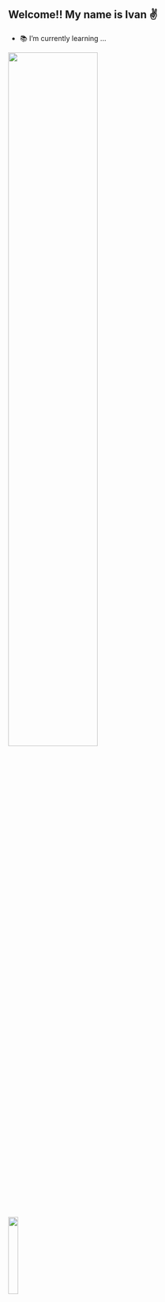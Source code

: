 ## Welcome!! My name is Ivan ✌️

- 📚 I’m currently learning ...

<div>
<a href="https://github.com/ICChumski">
  <img width="60%" src="https://github-readme-stats.vercel.app/api?username=ICChumski&theme=midnight-purple&show_icons=true">
</div>
</br>
<div>
  <img width="20%" src= "https://skillicons.dev/icons?i=js,html,css,java,git,c">
</div>
